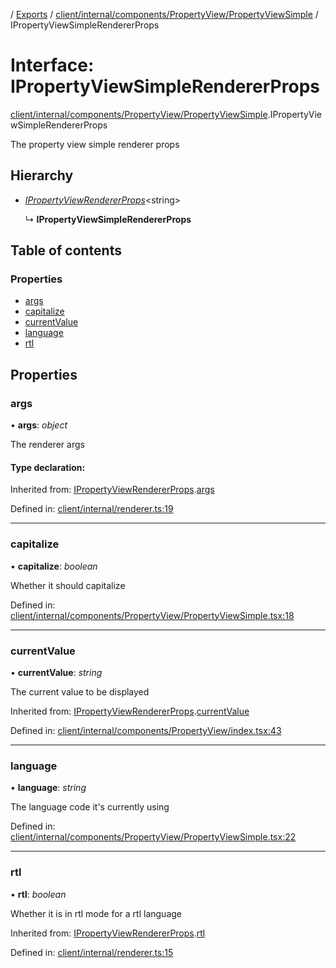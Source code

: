 [](../README.md) / [Exports](../modules.md) / [client/internal/components/PropertyView/PropertyViewSimple](../modules/client_internal_components_propertyview_propertyviewsimple.md) / IPropertyViewSimpleRendererProps

# Interface: IPropertyViewSimpleRendererProps

[client/internal/components/PropertyView/PropertyViewSimple](../modules/client_internal_components_propertyview_propertyviewsimple.md).IPropertyViewSimpleRendererProps

The property view simple renderer props

## Hierarchy

* [*IPropertyViewRendererProps*](client_internal_components_propertyview.ipropertyviewrendererprops.md)<string\>

  ↳ **IPropertyViewSimpleRendererProps**

## Table of contents

### Properties

- [args](client_internal_components_propertyview_propertyviewsimple.ipropertyviewsimplerendererprops.md#args)
- [capitalize](client_internal_components_propertyview_propertyviewsimple.ipropertyviewsimplerendererprops.md#capitalize)
- [currentValue](client_internal_components_propertyview_propertyviewsimple.ipropertyviewsimplerendererprops.md#currentvalue)
- [language](client_internal_components_propertyview_propertyviewsimple.ipropertyviewsimplerendererprops.md#language)
- [rtl](client_internal_components_propertyview_propertyviewsimple.ipropertyviewsimplerendererprops.md#rtl)

## Properties

### args

• **args**: *object*

The renderer args

#### Type declaration:

Inherited from: [IPropertyViewRendererProps](client_internal_components_propertyview.ipropertyviewrendererprops.md).[args](client_internal_components_propertyview.ipropertyviewrendererprops.md#args)

Defined in: [client/internal/renderer.ts:19](https://github.com/onzag/itemize/blob/3efa2a4a/client/internal/renderer.ts#L19)

___

### capitalize

• **capitalize**: *boolean*

Whether it should capitalize

Defined in: [client/internal/components/PropertyView/PropertyViewSimple.tsx:18](https://github.com/onzag/itemize/blob/3efa2a4a/client/internal/components/PropertyView/PropertyViewSimple.tsx#L18)

___

### currentValue

• **currentValue**: *string*

The current value to be displayed

Inherited from: [IPropertyViewRendererProps](client_internal_components_propertyview.ipropertyviewrendererprops.md).[currentValue](client_internal_components_propertyview.ipropertyviewrendererprops.md#currentvalue)

Defined in: [client/internal/components/PropertyView/index.tsx:43](https://github.com/onzag/itemize/blob/3efa2a4a/client/internal/components/PropertyView/index.tsx#L43)

___

### language

• **language**: *string*

The language code it's currently using

Defined in: [client/internal/components/PropertyView/PropertyViewSimple.tsx:22](https://github.com/onzag/itemize/blob/3efa2a4a/client/internal/components/PropertyView/PropertyViewSimple.tsx#L22)

___

### rtl

• **rtl**: *boolean*

Whether it is in rtl mode for a rtl language

Inherited from: [IPropertyViewRendererProps](client_internal_components_propertyview.ipropertyviewrendererprops.md).[rtl](client_internal_components_propertyview.ipropertyviewrendererprops.md#rtl)

Defined in: [client/internal/renderer.ts:15](https://github.com/onzag/itemize/blob/3efa2a4a/client/internal/renderer.ts#L15)
